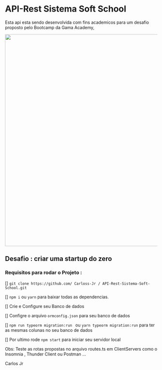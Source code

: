 # API-Rest Sistema Soft School

Esta api esta sendo desenvolvida com fins academicos para um desafio proposto pelo Bootcamp da Gama Academy, 

<div align="center">
<img src="https://user-images.githubusercontent.com/86996541/135532707-1c4846e2-1f30-4b35-8d74-f276867fbe42.png" width="700px" />
</div>
 
 ## Desafio : criar uma startup do zero

### Requisitos para rodar o Projeto :
 
 [] `git clone https://github.com/ Carloss-Jr / API-Rest-Sistema-Soft-School.git`
 
 [] `npm i` ou `yarn` para baixar todas as dependencias.
 
 [] Crie e Configure seu Banco de dados 
 
 [] Configre o arquivo `ormconfig.json` para seu banco de dados
 
 [] `npm run typeorm migration:run ` ou 
  	`yarn typeorm migration:run` para ter as mesmas colunas no seu banco de dados

  []  Por ultimo rode `npm start` para iniciar seu servidor local

  Obs: Teste as rotas propostas no arquivo routes.ts em  ClientServers como o Insomnia , Thunder Client ou Postman ...
 
Carlos Jr
